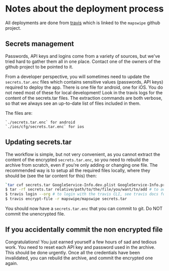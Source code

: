 # Notes about the deployment process

All deployments are done from [travis](https://travis-ci.org/mapswipe/mapswipe) which is linked to the `mapswipe` github project.

## Secrets management

Passwords, API keys and logins come from a variety of sources, but we've tried hard to gather them all in one place. Contact one of the owners of the github project to be pointed to it.

From a developer perspective, you will sometimes need to update the `secrets.tar.enc` files which contains sensitive values (passwords, API keys) required to deploy the app. There is one file for android, one for iOS. You do not need most of these for local development!
Look in the travis logs for the content of the secrets.tar files. The extraction commands are both verbose, so that we always see an up-to-date list of files included in them.

The files are:
```
`./secrets.tar.enc` for android
`./ios/cfg/secrets.tar.enc` for ios
```

## Updating secrets.tar

The workflow is simple, but not very convenient, as you cannot extract the content of the encrypted `secrets.tar.enc`, so you need to rebuild the archive from scratch, even if you're only adding or changing one file. The recommended way is to setup all the required files locally, where they should be (see the tar content for this) then:

```bash
`tar cvf secrets.tar GoogleService-Info.dev.plist GoogleService-Info.prd.plist sentry.properties sentry.prod.properties mapswipe.dev_at_gmail_rsa_key_for_travis_ci`  # this is for ios, adjust paths for android
$ tar -rf secrets.tar relative/path/to/the/file/you/want/to/add # to add them to the archive
$ travis login --org # to login with the travis CLI, see travis docs for help
$ travis encrypt-file -r mapswipe/mapswipe secrets.tar
```

You should now have a `secrets.tar.enc` that you can commit to git. Do NOT commit the unencrypted file.

## If you accidentally commit the non encrypted file

Congratulations! You just earned yourself a few hours of sad and tedious work. You need to reset each API key and password used in the archive. This should be done urgently. Once all the credentials have been invalidated, you can rebuild the archive, and commit the encrypted one again.
